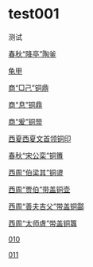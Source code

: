 # test001
测试

[春秋“降亭”陶釜]( https://li932565422.github.io/test001/春秋“降亭”陶釜/index.html)

[龟甲]( https://li932565422.github.io/test001/龟甲/index.html)

[商“□己”铜鼎]( https://li932565422.github.io/test001/商“□己”铜鼎/index.html)

[商“息”铜鼎]( https://li932565422.github.io/test001/商“息”铜鼎/index.html)

[商“爰”铜斝]( https://li932565422.github.io/test001/商“爰”铜斝/index.html)

[西夏西夏文首领铜印]( https://li932565422.github.io/test001/西夏西夏文首领铜印/index.html)

[春秋“宋公栾”铜簠]( https://li932565422.github.io/test001/春秋“宋公栾”铜簠/index.html)

[西周“伯梁其”铜盨]( https://li932565422.github.io/test001/西周“伯梁其”铜盨/index.html)

[西周“贾伯”带盖铜壶]( https://li932565422.github.io/test001/西周“贾伯”带盖铜壶/index.html)

[西周“善夫吉父”带盖铜酃]( https://li932565422.github.io/test001/西周“善夫吉父”带盖铜酃/index.html)

[西周“太师虘”带盖铜簋]( https://li932565422.github.io/test001/西周“太师虘”带盖铜簋/index.html)

[010]( https://li932565422.github.io/test001/010/index.html)

[011]( https://li932565422.github.io/test001/011/index.html)

<!-- [004]( https://li932565422.github.io/test001/004/index.html) -->
